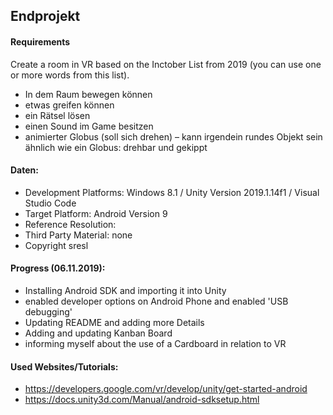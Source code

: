 ## Endprojekt

#### Requirements
Create a room in VR based on the Inctober List from 2019 (you can use one or more words from this list).
+	In dem Raum bewegen können
+	etwas greifen können
+	ein Rätsel lösen
+	einen Sound im Game besitzen
+	animierter Globus (soll sich drehen) – kann irgendein rundes Objekt sein ähnlich wie ein Globus: drehbar und gekippt

#### Daten:
+ Development Platforms: Windows 8.1 / Unity Version 2019.1.14f1 / Visual Studio Code
+ Target Platform: Android Version 9
+ Reference Resolution:
+ Third Party Material: none
+ Copyright sresl

#### Progress (06.11.2019):
+ Installing Android SDK and importing it into Unity
+ enabled developer options on Android Phone and enabled 'USB debugging'
+ Updating README and adding more Details
+ Adding and updating Kanban Board
+ informing myself about the use of a Cardboard in relation to VR

#### Used Websites/Tutorials:
+ https://developers.google.com/vr/develop/unity/get-started-android
+ https://docs.unity3d.com/Manual/android-sdksetup.html
